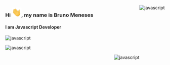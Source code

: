 <p align="left">
<p align="right">
  <img align="right" src="https://i.ibb.co/yF74YJM/Grupo-14.png" alt="javascript" height="380"/>
</p>
<h3 align="left">Hi <img src="https://raw.githubusercontent.com/KevinPatel04/KevinPatel04/master/Hi.gif" width="30px">, my name is Bruno Meneses </h3>
<h4 align="left">I am Javascript Developer</h4>
</p>
<p align="left">
<img src="https://i.ibb.co/vsXpZbM/Grupo-15.png" alt="javascript"/>
</p>
<p align="left">
<img src="https://i.ibb.co/RS6phpM/Grupo-19.png" alt="javascript"/>
</p>
<p align="left">
  <a href="www.linkedin.com/in/dotbruu">
    <img align="right" src="https://user-images.githubusercontent.com/63132506/127411471-c5b10f72-958a-43bb-bfd5-4695b204cb5a.png" alt="javascript" height="380"/>
   <a/>
</p>

